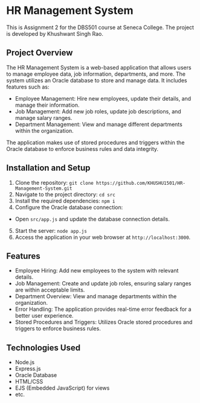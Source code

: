 # HR Management System

This is Assignment 2 for the DBS501 course at Seneca College. The project is developed by Khushwant Singh Rao.

## Project Overview

The HR Management System is a web-based application that allows users to manage employee data, job information, departments, and more. The system utilizes an Oracle database to store and manage data. It includes features such as:

- Employee Management: Hire new employees, update their details, and manage their information.
- Job Management: Add new job roles, update job descriptions, and manage salary ranges.
- Department Management: View and manage different departments within the organization.

The application makes use of stored procedures and triggers within the Oracle database to enforce business rules and data integrity.

## Installation and Setup

1. Clone the repository: ```git clone https://github.com/KHUSHU1501/HR-Management-System.git```
2. Navigate to the project directory: ```cd src```
3. Install the required dependencies: ```npm i```
4. Configure the Oracle database connection:
- Open `src/app.js` and update the database connection details.
5. Start the server: ```node app.js```
6. Access the application in your web browser at `http://localhost:3000`.

## Features

- Employee Hiring: Add new employees to the system with relevant details.
- Job Management: Create and update job roles, ensuring salary ranges are within acceptable limits.
- Department Overview: View and manage departments within the organization.
- Error Handling: The application provides real-time error feedback for a better user experience.
- Stored Procedures and Triggers: Utilizes Oracle stored procedures and triggers to enforce business rules.

## Technologies Used

- Node.js
- Express.js
- Oracle Database
- HTML/CSS
- EJS (Embedded JavaScript) for views
- etc.



